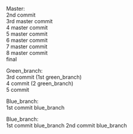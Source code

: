 Master:\
2nd commit \
3rd master commit \
4 master commit \
5 master commit \
6 master commit \
7 master commit \
8 master commit\
final


Green_branch:\
3rd commit (1st green_branch) \
4 commit (2 green_branch) \
5 commit

Blue_branch:\
1st commit blue_branch

Blue_branch:\
1st commit blue_branch
2nd commit blue_branch

